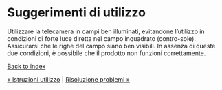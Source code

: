 # Suggerimenti di utilizzo
Utilizzare la telecamera in campi ben illuminati, evitandone l’utilizzo in condizioni
di forte luce diretta nel campo inquadrato (contro-sole).
Assicurarsi che le righe del campo siano ben visibili.
In assenza di queste due condizioni, è possibile che il prodotto non funzioni correttamente.

[Back to index](README.md)

[&laquo; Istruzioni utilizzo](istruzioni_utilizzo.md) | [Risoluzione problemi &raquo;](risoluzione_problemi.md)
